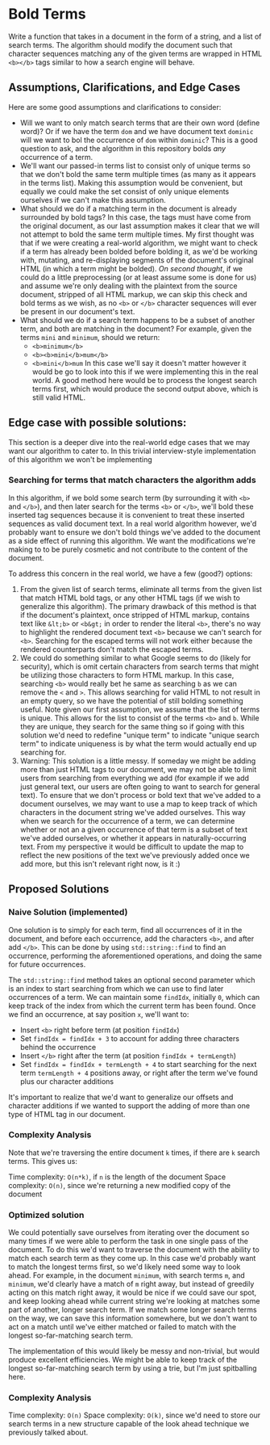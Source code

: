 # Bold Terms

Write a function that takes in a document in the form of a string, and a list of
search terms. The algorithm should modify the document such that character sequences
matching any of the given terms are wrapped in HTML `<b></b>` tags similar to how a search
engine will behave.

## Assumptions, Clarifications, and Edge Cases

Here are some good assumptions and clarifications to consider:

 - Will we want to only match search terms that are their own word
   (define word)? Or if we have the term `dom` and we have document
   text `dominic` will we want to bol the occurrence of `dom` within
   `dominic`? This is a good question to ask, and the algorithm in this
   repository bolds *any* occurrence of a term.
 - We'll want our passed-in terms list to consist only of
   unique terms so that we don't bold the same term multiple
   times (as many as it appears in the terms list). Making this
   assumption would be convenient, but equally we could make the
   set consist of only unique elements ourselves if we can't make
   this assumption.
 - What should we do if a matching term in the document is already
   surrounded by bold tags? In this case, the tags must have come from
   the original document, as our last assumption makes it clear that we
   will not attempt to bold the same term multiple times. My first thought
   was that if we were creating a real-world algorithm, we might want to check
   if a term has already been bolded before bolding it, as we'd be working with,
   mutating, and re-displaying segments of the document's original HTML (in which
   a term might be bolded). *On second thought*, if we could do a little preprocessing
   (or at least assume some is done for us) and assume we're only dealing with the plaintext
   from the source document, stripped of all HTML markup, we can skip this check and bold terms
   as we wish, as no `<b>` or `</b>` character sequences will ever be present in our document's
   text.
 - What should we do if a search term happens to be a subset of another term, and both are matching
   in the document? For example, given the terms `mini` and `minimum`, should we return:
     - `<b>minimum</b>`
     - `<b><b>mini</b>mum</b>`
     - `<b>mini</b>mum`
  In this case we'll say it doesn't matter however it would be go to look into this if we were
  implementing this in the real world. A good method here would be to process the longest search
  terms first, which would produce the second output above, which is still valid HTML.

## Edge case with possible solutions:

This section is a deeper dive into the real-world edge cases that we may want our algorithm to
cater to. In this trivial interview-style implementation of this algorithm we won't be implementing

### Searching for terms that match characters the algorithm adds

In this algorithm, if we bold some search term (by surrounding it with `<b>` and `</b>`),
and then later search for the terms `<b>` or `</b>`, we'll bold these inserted tag sequences
because it is convenient to treat these inserted sequences as valid document text. In a real
world algorithm however, we'd probably want to ensure we don't bold things we've added to the
document as a side effect of running this algorithm. We want the modifications we're making to
to be purely cosmetic and not contribute to the content of the document.

To address this concern in the real world, we have a few (good?) options:

1. From the given list of search terms, eliminate all terms from the given
   list that match HTML bold tags, or any other HTML tags (if we wish to
   generalize this algorithm). The primary drawback of this method is that
   if the document's plaintext, once stripped of HTML markup, contains text
   like `&lt;b>` or `<b&gt;` in order to render the literal `<b>`, there's no
   way to highlight the rendered document text `<b>` because we can't search for
   `<b>`. Searching for the escaped terms will not work either because the rendered
   counterparts don't match the escaped terms.
2. We could do something similar to what Google seems to do (likely for security), which
   is omit certain characters from search terms that might be utilizing those characters to
   form HTML markup. In this case, searching `<b>` would really bet he same as searching `b`
   as we can remove the `<` and `>`. This allows searching for valid HTML to not result in an
   empty query, so we have the potential of still bolding something useful. Note given our first
   assumption, we assume that the list of terms is unique. This allows for the list to consist of
   the terms `<b>` and `b`. While they are unique, they search for the same thing so if going with
   this solution we'd need to redefine "unique term" to indicate "unique search term" to indicate
   uniqueness is by what the term would actually end up searching for.
3. Warning: This solution is a little messy. If someday we might be adding more than just HTML tags to
   our document, we may not be able to limit users from searching from everything we add (for example if
   we add just general text, our users are often going to want to search for general text). To ensure that
   we don't process or bold text that we've added to a document ourselves, we may want to use a map to keep
   track of which characters in the document string we've added ourselves. This way when we search for the
   occurrence of a term, we can determine whether or not an a given occurrence of that term is a subset of
   text we've added ourselves, or whether it appears in naturally-occurring text. From my perspective it
   would be difficult to update the map to reflect the new positions of the text we've previously added
   once we add more, but this isn't relevant right now, is it :)

## Proposed Solutions

### Naive Solution (implemented)

One solution is to simply for each term, find all occurrences of it in the document,
and before each occurrence, add the characters `<b>`, and after add `</b>`. This can
be done by using `std::string::find` to find an occurrence, performing the aforementioned
operations, and doing the same for future occurrences.

The `std::string::find` method takes an optional second parameter which is an index to start
searching from which we can use to find later occurrences of a term. We can maintain some `findIdx`,
initially `0`, which can keep track of the index from which the current term has been found. Once we
find an occurrence, at say position `x`, we'll want to:

 - Insert `<b>` right before term (at position `findIdx`)
 - Set `findIdx = findIdx + 3` to account for adding three characters behind the occurrence
 - Insert `</b>` right after the term (at position `findIdx + termLength`)
 - Set `findIdx = findIdx + termLength + 4` to start searching for the next term `termLength + 4` positions
   away, or right after the term we've found plus our character additions

It's important to realize that we'd want to generalize our offsets and character additions if we wanted to support
the adding of more than one type of HTML tag in our document.

### Complexity Analysis

Note that we're traversing the entire document `k` times, if there are `k` search terms. This gives us:

Time complexity: `O(n*k)`, if `n` is the length of the document
Space complexity: `O(n)`, since we're returning a new modified copy of the document

### Optimized solution

We could potentially save ourselves from iterating over the document so many times if we were able to perform
the task in one single pass of the document. To do this we'd want to traverse the document with the ability to
match each search term as they come up. In this case we'd probably want to match the longest terms first, so we'd
likely need some way to look ahead. For example, in the document `minimum`, with search terms `m`, and `minimum`, we'd
clearly have a match of `m` right away, but instead of greedily acting on this match right away, it would be nice if we
could save our spot, and keep looking ahead while current string we're looking at matches some part of another, longer
search term. If we match some longer search terms on the way, we can save this information somewhere, but we don't want
to act on a match until we've either matched or failed to match with the longest so-far-matching search term.

The implementation of this would likely be messy and non-trivial, but would produce excellent efficiencies. We might be
able to keep track of the longest so-far-matching search term by using a trie, but I'm just spitballing here.

### Complexity Analysis

Time complexity: `O(n)`
Space complexity: `O(k)`, since we'd need to store our search terms in a new structure capable of the look ahead technique
we previously talked about.
